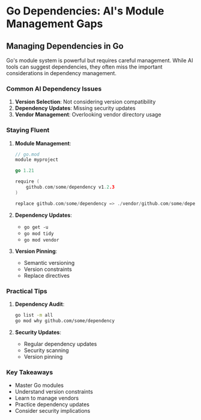 # Go Dependencies: AI's Module Management Gaps

## Managing Dependencies in Go

Go's module system is powerful but requires careful management. While AI tools can suggest dependencies, they often miss the important considerations in dependency management.

### Common AI Dependency Issues

1. **Version Selection**: Not considering version compatibility
2. **Dependency Updates**: Missing security updates
3. **Vendor Management**: Overlooking vendor directory usage

### Staying Fluent

1. **Module Management**:
   ```go
   // go.mod
   module myproject
   
   go 1.21
   
   require (
       github.com/some/dependency v1.2.3
   )
   
   replace github.com/some/dependency => ./vendor/github.com/some/dependency
   ```

2. **Dependency Updates**:
   - `go get -u`
   - `go mod tidy`
   - `go mod vendor`

3. **Version Pinning**:
   - Semantic versioning
   - Version constraints
   - Replace directives

### Practical Tips

1. **Dependency Audit**:
   ```bash
   go list -m all
   go mod why github.com/some/dependency
   ```

2. **Security Updates**:
   - Regular dependency updates
   - Security scanning
   - Version pinning

### Key Takeaways

- Master Go modules
- Understand version constraints
- Learn to manage vendors
- Practice dependency updates
- Consider security implications 